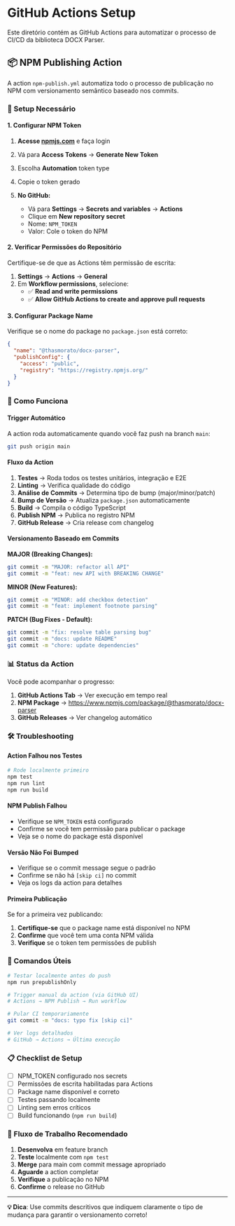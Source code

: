 # GitHub Actions Setup

Este diretório contém as GitHub Actions para automatizar o processo de CI/CD da biblioteca DOCX Parser.

## 📦 NPM Publishing Action

A action `npm-publish.yml` automatiza todo o processo de publicação no NPM com versionamento semântico baseado nos commits.

### 🔧 Setup Necessário

#### 1. Configurar NPM Token

1. **Acesse [npmjs.com](https://www.npmjs.com)** e faça login
2. Vá para **Access Tokens** → **Generate New Token**
3. Escolha **Automation** token type
4. Copie o token gerado

5. **No GitHub:**
   - Vá para **Settings** → **Secrets and variables** → **Actions**
   - Clique em **New repository secret**
   - Nome: `NPM_TOKEN`
   - Valor: Cole o token do NPM

#### 2. Verificar Permissões do Repositório

Certifique-se de que as Actions têm permissão de escrita:

1. **Settings** → **Actions** → **General**
2. Em **Workflow permissions**, selecione:
   - ✅ **Read and write permissions**
   - ✅ **Allow GitHub Actions to create and approve pull requests**

#### 3. Configurar Package Name

Verifique se o nome do package no `package.json` está correto:

```json
{
  "name": "@thasmorato/docx-parser",
  "publishConfig": {
    "access": "public",
    "registry": "https://registry.npmjs.org/"
  }
}
```

### 🚀 Como Funciona

#### Trigger Automático
A action roda automaticamente quando você faz push na branch `main`:

```bash
git push origin main
```

#### Fluxo da Action

1. **Testes** → Roda todos os testes unitários, integração e E2E
2. **Linting** → Verifica qualidade do código
3. **Análise de Commits** → Determina tipo de bump (major/minor/patch)
4. **Bump de Versão** → Atualiza `package.json` automaticamente
5. **Build** → Compila o código TypeScript
6. **Publish NPM** → Publica no registro NPM
7. **GitHub Release** → Cria release com changelog

#### Versionamento Baseado em Commits

**MAJOR (Breaking Changes):**
```bash
git commit -m "MAJOR: refactor all API"
git commit -m "feat: new API with BREAKING CHANGE"
```

**MINOR (New Features):**
```bash
git commit -m "MINOR: add checkbox detection"
git commit -m "feat: implement footnote parsing"
```

**PATCH (Bug Fixes - Default):**
```bash
git commit -m "fix: resolve table parsing bug"
git commit -m "docs: update README"
git commit -m "chore: update dependencies"
```

### 📊 Status da Action

Você pode acompanhar o progresso:

1. **GitHub Actions Tab** → Ver execução em tempo real
2. **NPM Package** → https://www.npmjs.com/package/@thasmorato/docx-parser
3. **GitHub Releases** → Ver changelog automático

### 🛠️ Troubleshooting

#### Action Falhou nos Testes
```bash
# Rode localmente primeiro
npm test
npm run lint
npm run build
```

#### NPM Publish Falhou
- Verifique se `NPM_TOKEN` está configurado
- Confirme se você tem permissão para publicar o package
- Veja se o nome do package está disponível

#### Versão Não Foi Bumped
- Verifique se o commit message segue o padrão
- Confirme se não há `[skip ci]` no commit
- Veja os logs da action para detalhes

#### Primeira Publicação
Se for a primeira vez publicando:

1. **Certifique-se** que o package name está disponível no NPM
2. **Confirme** que você tem uma conta NPM válida
3. **Verifique** se o token tem permissões de publish

### 🎯 Comandos Úteis

```bash
# Testar localmente antes do push
npm run prepublishOnly

# Trigger manual da action (via GitHub UI)
# Actions → NPM Publish → Run workflow

# Pular CI temporariamente
git commit -m "docs: typo fix [skip ci]"

# Ver logs detalhados
# GitHub → Actions → Última execução
```

### 📋 Checklist de Setup

- [ ] NPM_TOKEN configurado nos secrets
- [ ] Permissões de escrita habilitadas para Actions
- [ ] Package name disponível e correto
- [ ] Testes passando localmente
- [ ] Linting sem erros críticos
- [ ] Build funcionando (`npm run build`)

### 🔄 Fluxo de Trabalho Recomendado

1. **Desenvolva** em feature branch
2. **Teste** localmente com `npm test`
3. **Merge** para main com commit message apropriado
4. **Aguarde** a action completar
5. **Verifique** a publicação no NPM
6. **Confirme** o release no GitHub

---

**💡 Dica**: Use commits descritivos que indiquem claramente o tipo de mudança para garantir o versionamento correto!
